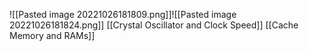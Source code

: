 ![[Pasted image 20221026181809.png]]![[Pasted image 20221026181824.png]]
[[Crystal Oscillator and Clock Speed]]
[[Cache Memory and RAMs]]